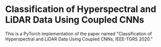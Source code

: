 # Classification of Hyperspectral and LiDAR Data Using Coupled CNNs
This is a PyTorch implementation of the paper named "Classification of Hyperspectral and LiDAR Data
Using Coupled CNNs, IEEE-TGRS 2020." 
